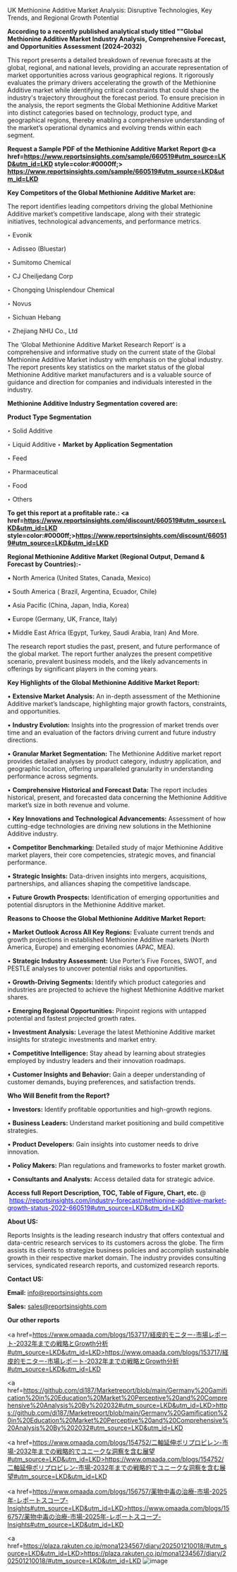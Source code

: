  UK Methionine Additive Market Analysis: Disruptive Technologies, Key Trends, and Regional Growth Potential

<strong>According to a recently published analytical study titled ""Global Methionine Additive Market Industry Analysis, Comprehensive Forecast, and Opportunities Assessment (2024–2032)</strong>

This report presents a detailed breakdown of revenue forecasts at the global, regional, and national levels, providing an accurate representation of market opportunities across various geographical regions. It rigorously evaluates the primary drivers accelerating the growth of the Methionine Additive market while identifying critical constraints that could shape the industry's trajectory throughout the forecast period. To ensure precision in the analysis, the report segments the Global Methionine Additive Market into distinct categories based on technology, product type, and geographical regions, thereby enabling a comprehensive understanding of the market’s operational dynamics and evolving trends within each segment.

<strong>Request a Sample PDF of the Methionine Additive Market Report </strong><strong>@<a href=https://www.reportsinsights.com/sample/660519#utm_source=LKD&utm_id=LKD style=color:#0000ff;> https://www.reportsinsights.com/sample/660519#utm_source=LKD&utm_id=LKD</a></strong></font>

<strong>Key Competitors of the Global Methionine Additive Market are:</strong>

The report identifies leading competitors driving the global Methionine Additive market’s competitive landscape, along with their strategic initiatives, technological advancements, and performance metrics.

‣ Evonik

‣ Adisseo (Bluestar)

‣ Sumitomo Chemical

‣ CJ Cheiljedang Corp

‣ Chongqing Unisplendour Chemical

‣ Novus

‣ Sichuan Hebang

‣ Zhejiang NHU Co., Ltd

The ‘Global Methionine Additive Market Research Report’ is a comprehensive and informative study on the current state of the Global Methionine Additive Market industry with emphasis on the global industry. The report presents key statistics on the market status of the global Methionine Additive market manufacturers and is a valuable source of guidance and direction for companies and individuals interested in the industry.

<strong>Methionine Additive Industry Segmentation covered are:</strong>

<strong>Product Type Segmentation</strong>

‣ Solid Additive

‣ Liquid Additive
‣ 
<strong>Market by Application Segmentation</strong>

‣ Feed

‣ Pharmaceutical

‣ Food

‣ Others

<strong>To get this report at a profitable rate.: <a href=https://www.reportsinsights.com/discount/660519#utm_source=LKD&utm_id=LKD style=color:#0000ff;>https://www.reportsinsights.com/discount/660519#utm_source=LKD&utm_id=LKD</a></strong></font>

<strong>Regional Methionine Additive Market (Regional Output, Demand &amp; Forecast by Countries):-</strong>

• North America (United States, Canada, Mexico)

• South America ( Brazil, Argentina, Ecuador, Chile)

• Asia Pacific (China, Japan, India, Korea)

• Europe (Germany, UK, France, Italy)

• Middle East Africa (Egypt, Turkey, Saudi Arabia, Iran) And More.

The research report studies the past, present, and future performance of the global market. The report further analyzes the present competitive scenario, prevalent business models, and the likely advancements in offerings by significant players in the coming years.

<strong>Key Highlights of the Global Methionine Additive Market Report:</strong>

• <strong>Extensive Market Analysis:</strong> An in-depth assessment of the Methionine Additive market’s landscape, highlighting major growth factors, constraints, and opportunities.

• <strong>Industry Evolution:</strong> Insights into the progression of market trends over time and an evaluation of the factors driving current and future industry directions.

• <strong>Granular Market Segmentation:</strong> The Methionine Additive market report provides detailed analyses by product category, industry application, and geographic location, offering unparalleled granularity in understanding performance across segments.

• <strong>Comprehensive Historical and Forecast Data:</strong> The report includes historical, present, and forecasted data concerning the Methionine Additive market’s size in both revenue and volume.

• <strong>Key Innovations and Technological Advancements:</strong> Assessment of how cutting-edge technologies are driving new solutions in the Methionine Additive industry.

• <strong>Competitor Benchmarking:</strong> Detailed study of major Methionine Additive market players, their core competencies, strategic moves, and financial performance.

• <strong>Strategic Insights:</strong> Data-driven insights into mergers, acquisitions, partnerships, and alliances shaping the competitive landscape.

• <strong>Future Growth Prospects:</strong> Identification of emerging opportunities and potential disruptors in the Methionine Additive market.

<strong>Reasons to Choose the Global Methionine Additive Market Report:</strong>

• <strong>Market Outlook Across All Key Regions:</strong> Evaluate current trends and growth projections in established Methionine Additive markets (North America, Europe) and emerging economies (APAC, MEA).

• <strong>Strategic Industry Assessment:</strong> Use Porter’s Five Forces, SWOT, and PESTLE analyses to uncover potential risks and opportunities.

• <strong>Growth-Driving Segments:</strong> Identify which product categories and industries are projected to achieve the highest Methionine Additive market shares.

• <strong>Emerging Regional Opportunities:</strong> Pinpoint regions with untapped potential and fastest projected growth rates.

• <strong>Investment Analysis:</strong> Leverage the latest Methionine Additive market insights for strategic investments and market entry.

• <strong>Competitive Intelligence:</strong> Stay ahead by learning about strategies employed by industry leaders and their innovation roadmaps.

• <strong>Customer Insights and Behavior:</strong> Gain a deeper understanding of customer demands, buying preferences, and satisfaction trends.

<strong>Who Will Benefit from the Report?</strong>

• <strong>Investors:</strong> Identify profitable opportunities and high-growth regions.

• <strong>Business Leaders:</strong> Understand market positioning and build competitive strategies.

• <strong>Product Developers:</strong> Gain insights into customer needs to drive innovation.

• <strong>Policy Makers:</strong> Plan regulations and frameworks to foster market growth.

• <strong>Consultants and Analysts:</strong> Access detailed data for strategic advice.
</ul>
<strong>Access full Report Description, TOC, Table of Figure, Chart, etc. </strong>@  <a href=https://reportsinsights.com/industry-forecast/methionine-additive-market-growth-status-2022-660519#utm_source=LKD&utm_id=LKD style=color:#0000ff;>https://reportsinsights.com/industry-forecast/methionine-additive-market-growth-status-2022-660519#utm_source=LKD&utm_id=LKD</a></font>

<strong><strong>About US</strong>:</strong>

Reports Insights is the leading research industry that offers contextual and data-centric research services to its customers across the globe. The firm assists its clients to strategize business policies and accomplish sustainable growth in their respective market domain. The industry provides consulting services, syndicated research reports, and customized research reports.

<strong>Contact US:</strong>

<p class=""""><b>Email:</b> <a href=mailto:info@reportsinsights.com>info@reportsinsights.com</a></p>
<p class=""""><b>Sales:</b> <a href=mailto:sales@reportsinsights.com>sales@reportsinsights.com</a></p>

<strong>Our other reports</strong>

<a href=https://www.omaada.com/blogs/153717/経皮的モニター-市場レポート-2032年までの戦略とGrowth分析#utm_source=LKD&utm_id=LKD>https://www.omaada.com/blogs/153717/経皮的モニター-市場レポート-2032年までの戦略とGrowth分析#utm_source=LKD&utm_id=LKD</a>

<a href=https://github.com/di187/Marketreport/blob/main/Germany%20Gamification%20in%20Education%20Market%20Perceptive%20and%20Comprehensive%20Analysis%20By%202032#utm_source=LKD&utm_id=LKD>https://github.com/di187/Marketreport/blob/main/Germany%20Gamification%20in%20Education%20Market%20Perceptive%20and%20Comprehensive%20Analysis%20By%202032#utm_source=LKD&utm_id=LKD</a>

<a href=https://www.omaada.com/blogs/154752/二軸延伸ポリプロピレン-市場-2032年までの戦略的でユニークな洞察を含む展望#utm_source=LKD&utm_id=LKD>https://www.omaada.com/blogs/154752/二軸延伸ポリプロピレン-市場-2032年までの戦略的でユニークな洞察を含む展望#utm_source=LKD&utm_id=LKD</a>

<a href=https://www.omaada.com/blogs/156757/薬物中毒の治療-市場-2025年-レポートスコープ-Insights#utm_source=LKD&utm_id=LKD>https://www.omaada.com/blogs/156757/薬物中毒の治療-市場-2025年-レポートスコープ-Insights#utm_source=LKD&utm_id=LKD</a>

<a href=https://plaza.rakuten.co.jp/mona1234567/diary/202501210018/#utm_source=LKD&utm_id=LKD>https://plaza.rakuten.co.jp/mona1234567/diary/202501210018/#utm_source=LKD&utm_id=LKD</a>
![image](https://github.com/user-attachments/assets/3a3eb855-ac9e-429a-b873-ee4ea2cbea16)
